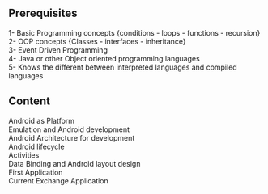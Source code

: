 Prerequisites
----------------

1- Basic Programming concepts {conditions - loops - functions - recursion} <br>
2- OOP concepts {Classes - interfaces - inheritance} <br>
3- Event Driven Programming<br>
4- Java or other Object oriented programming languages<br>
5- Knows the different between interpreted languages and compiled languages<br>

Content
-----------------------

Android as Platform<br>
Emulation and Android development<br>
Android Architecture for development<br>
Android lifecycle<br>
Activities<br>
Data Binding and Android layout design<br>
First Application<br>
Current Exchange Application<br>
